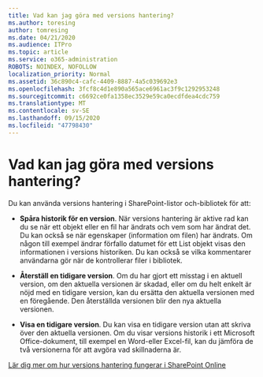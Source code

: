 ```yaml
---
title: Vad kan jag göra med versions hantering?
ms.author: toresing
author: tomresing
ms.date: 04/21/2020
ms.audience: ITPro
ms.topic: article
ms.service: o365-administration
ROBOTS: NOINDEX, NOFOLLOW
localization_priority: Normal
ms.assetid: 36c890c4-cafc-4409-8887-4a5c039692e3
ms.openlocfilehash: 3fcf8c4d1e890a565ace6961ac3f9c1292953248
ms.sourcegitcommit: c6692ce0fa1358ec3529e59ca0ecdfdea4cdc759
ms.translationtype: MT
ms.contentlocale: sv-SE
ms.lasthandoff: 09/15/2020
ms.locfileid: "47798430"
---
```

# <a name="what-can-i-do-with-versioning"></a>Vad kan jag göra med versions hantering?

Du kan använda versions hantering i SharePoint-listor och-bibliotek för att:
  
- **Spåra historik för en version**. När versions hantering är aktive rad kan du se när ett objekt eller en fil har ändrats och vem som har ändrat det. Du kan också se när egenskaper (information om filen) har ändrats. Om någon till exempel ändrar förfallo datumet för ett List objekt visas den informationen i versions historiken. Du kan också se vilka kommentarer användarna gör när de kontrollerar filer i bibliotek. 
    
- **Återställ en tidigare version**. Om du har gjort ett misstag i en aktuell version, om den aktuella versionen är skadad, eller om du helt enkelt är nöjd med en tidigare version, kan du ersätta den aktuella versionen med en föregående. Den återställda versionen blir den nya aktuella versionen. 
    
- **Visa en tidigare version**. Du kan visa en tidigare version utan att skriva över den aktuella versionen. Om du visar versions historik i ett Microsoft Office-dokument, till exempel en Word-eller Excel-fil, kan du jämföra de två versionerna för att avgöra vad skillnaderna är. 
    
[Lär dig mer om hur versions hantering fungerar i SharePoint Online](https://go.microsoft.com/fwlink/?linkid=875710)
  

